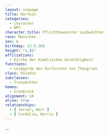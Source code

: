 ```yaml
---
layout: usepage
title: Hartwin
categories:
  - character
  - NPC
character_title: Pflichtbewusster Leibwächter
race: Menschen
sex: m
birthday: 13.6.369
height: "1,92"
affiliations:
  - Kirche der Himmlischen Gerechtigkeit
functions:
  - Leibgarde des Kurfürsten von Thaugrien
class: Paladin
subclasses:
  - Tronwächter
homes:
  - Grenbrock
alignment: LN
alive: true
relationships:
  - [ Jervar, Herr ]
  - [ Cordelia, Herrin ]
---
```


...